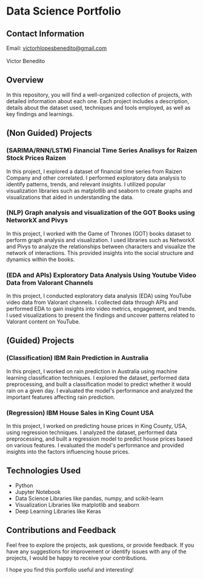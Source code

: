 <!DOCTYPE html>
<html>
<head>
</head>
<body>
  <h1>Data Science Portfolio</h1>

<h2>Contact Information</h2>
<div>
  <span>Email: <a href="mailto:victorhlopesbenedito@gmail.com">victorhlopesbenedito@gmail.com</a></span>

  </div>
  <br>
  </div>
  
  <a href="www.linkedin.com/in/victor-benedito">
  <i class="devicon-linkedin-plain-wordmark colored",height="50px" width="100px"></i></a>
  <span> Victor Benedito</a></span>
</div>

  <h2>Overview</h2>
  <p>In this repository, you will find a well-organized collection of projects, with detailed information about each one. Each project includes a description, details about the dataset used, techniques and tools employed, as well as key findings and learnings.</p>
  
  <h2>(Non Guided) Projects</h2>
  <h3>(SARIMA/RNN/LSTM) Financial Time Series Analisys for Raizen Stock Prices Raizen</h3>
  <p>In this project, I explored a dataset of financial time series from Raizen Company and other correlated. I performed exploratory data analysis to identify patterns, trends, and relevant insights. I utilized popular visualization libraries such as matplotlib and seaborn to create graphs and visualizations that aided in understanding the data.</p>

  <h3>(NLP) Graph analysis and visualization of the GOT Books using NetworkX and Pivys</h3>
  <p>In this project, I worked with the Game of Thrones (GOT) books dataset to perform graph analysis and visualization. I used libraries such as NetworkX and Pivys to analyze the relationships between characters and visualize the network of interactions. This provided insights into the social structure and dynamics within the books.</p>

  <h3>(EDA and APIs) Exploratory Data Analysis Using Youtube Video Data from Valorant Channels</h3>
   <p>In this project, I conducted exploratory data analysis (EDA) using YouTube video data from Valorant channels. I collected data through APIs and performed EDA to gain insights into video metrics, engagement, and trends. I used visualizations to present the findings and uncover patterns related to Valorant content on YouTube.</p>
  
  <h2>(Guided) Projects</h2>
  <h3>(Classification) IBM Rain Prediction in Australia</h3>
  <p>In this project, I worked on rain prediction in Australia using machine learning classification techniques. I explored the dataset, performed data preprocessing, and built a classification model to predict whether it would rain on a given day. I evaluated the model's performance and analyzed the important features affecting rain prediction.</p>

  
  <h3>(Regression) IBM House Sales in King Count USA</h3>
  <p>In this project, I worked on predicting house prices in King County, USA, using regression techniques. I analyzed the dataset, performed data preprocessing, and built a regression model to predict house prices based on various features. I evaluated the model's performance and provided insights into the factors influencing house prices.</p>
  
  <h2>Technologies Used</h2>
  <ul>
    <li>Python</li>
    <li>Jupyter Notebook</li>
    <li>Data Science Libraries like pandas, numpy, and scikit-learn</li>
    <li>Visualization Libraries like matplotlib and seaborn</li>
    <li>Deep Learning Libraries like Keras</li>
  </ul>

  <h2>Contributions and Feedback</h2>
  <p>Feel free to explore the projects, ask questions, or provide feedback. If you have any suggestions for improvement or identify issues with any of the projects, I would be happy to receive your contributions.

  <p>I hope you find this portfolio useful and interesting!</p>
</body>
</html>
